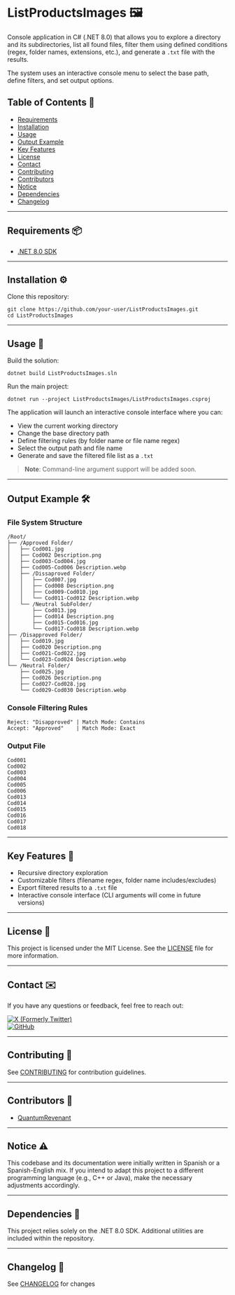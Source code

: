 # ListProductsImages 🖼️

Console application in C# (.NET 8.0) that allows you to explore a directory and its subdirectories, list all found files, filter them using defined conditions (regex, folder names, extensions, etc.), and generate a `.txt` file with the results.

The system uses an interactive console menu to select the base path, define filters, and set output options.

## Table of Contents 📜

- [Requirements](#requirements-📦)  
- [Installation](#installation-⚙️)  
- [Usage](#usage-🚀)  
- [Output Example](#output-example-🛠️)  
- [Key Features](#key-features-📁)  
- [License](#license-📝)  
- [Contact](#contact-✉️)  
- [Contributing](#contributing-🤝)  
- [Contributors](#contributors-👥)  
- [Notice](#notice-⚠️)  
- [Dependencies](#dependencies-🧩)  
- [Changelog](#changelog-📘)

---

## Requirements 📦

- [.NET 8.0 SDK](https://dotnet.microsoft.com/download/dotnet/8.0)

---

## Installation ⚙️

Clone this repository:

```
git clone https://github.com/your-user/ListProductsImages.git
cd ListProductsImages
```

---

## Usage 🚀

Build the solution:

```
dotnet build ListProductsImages.sln
```

Run the main project:

```
dotnet run --project ListProductsImages/ListProductsImages.csproj
```

The application will launch an interactive console interface where you can:

- View the current working directory
- Change the base directory path
- Define filtering rules (by folder name or file name regex)
- Select the output path and file name
- Generate and save the filtered file list as a `.txt`

> **Note**: Command-line argument support will be added soon.

---

## Output Example 🛠️

### File System Structure

```
/Root/
├── /Approved Folder/
│   ├── Cod001.jpg
│   ├── Cod002 Description.png
│   ├── Cod003-Cod004.jpg
│   ├── Cod005-Cod006 Description.webp
│   ├── /Dissaproved Folder/
│   │   ├── Cod007.jpg
│   │   ├── Cod008 Description.png
│   │   ├── Cod009-Cod010.jpg
│   │   └── Cod011-Cod012 Description.webp
│   └── /Neutral SubFolder/
│       ├── Cod013.jpg
│       ├── Cod014 Description.png
│       ├── Cod015-Cod016.jpg
│       └── Cod017-Cod018 Description.webp
├── /Disapproved Folder/
│   ├── Cod019.jpg
│   ├── Cod020 Description.png
│   ├── Cod021-Cod022.jpg
│   └── Cod023-Cod024 Description.webp
└── /Neutral Folder/
    ├── Cod025.jpg
    ├── Cod026 Description.png
    ├── Cod027-Cod028.jpg
    └── Cod029-Cod030 Description.webp
```

### Console Filtering Rules

```
Reject: "Disapproved" | Match Mode: Contains  
Accept: "Approved"    | Match Mode: Exact
```

### Output File

```
Cod001
Cod002
Cod003
Cod004
Cod005
Cod006
Cod013
Cod014
Cod015
Cod016
Cod017
Cod018
```

---

## Key Features 📁

- Recursive directory exploration
- Customizable filters (filename regex, folder name includes/excludes)
- Export filtered results to a `.txt` file
- Interactive console interface (CLI arguments will come in future versions)

---

## License 📝

This project is licensed under the MIT License. See the [LICENSE](LICENSE) file for more information.

---

## Contact ✉️

If you have any questions or feedback, feel free to reach out:

[![X (Formerly Twitter)](https://img.shields.io/badge/X_(Twitter)%09--%40QuantumRevenant-%23000000.svg?logo=X&logoColor=white)](https://twitter.com/QuantumRevenant)  
[![GitHub](https://img.shields.io/badge/GitHub%09--%40QuantumRevenant-%23121011.svg?logo=github&logoColor=white)](https://github.com/YourGitHubUsername)

---

## Contributing 🤝

See [CONTRIBUTING](CONTRIBUTING.md) for contribution guidelines.

---

## Contributors 👥

- [QuantumRevenant](https://github.com/QuantumRevenant)

---

## Notice ⚠️

This codebase and its documentation were initially written in Spanish or a Spanish-English mix. If you intend to adapt this project to a different programming language (e.g., C++ or Java), make the necessary adjustments accordingly.

---

## Dependencies 🧩

This project relies solely on the .NET 8.0 SDK. Additional utilities are included within the repository.

---

## Changelog 📘

See [CHANGELOG](CHANGELOG.md) for changes
